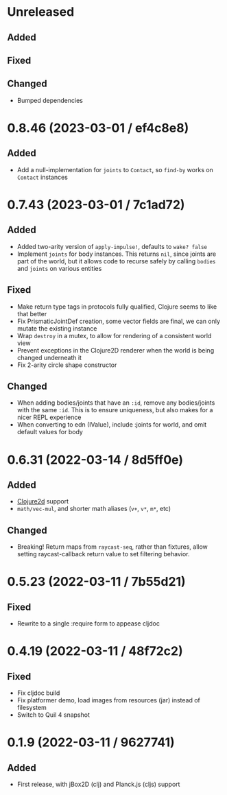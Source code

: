 # Unreleased

## Added

## Fixed

## Changed

- Bumped dependencies

# 0.8.46 (2023-03-01 / ef4c8e8)

## Added

- Add a null-implementation for `joints` to `Contact`, so `find-by` works on
  `Contact` instances

# 0.7.43 (2023-03-01 / 7c1ad72)

## Added

- Added two-arity version of `apply-impulse!`, defaults to `wake? false`
- Implement `joints` for body instances. This returns `nil`, since joints are
  part of the world, but it allows code to recurse safely by calling `bodies`
  and `joints` on various entities

## Fixed

- Make return type tags in protocols fully qualified, Clojure seems to like that
  better
- Fix PrismaticJointDef creation, some vector fields are final, we can only
  mutate the existing instance
- Wrap `destroy` in a mutex, to allow for rendering of a consistent world view
- Prevent exceptions in the Clojure2D renderer when the world is being changed
  underneath it
- Fix 2-arity circle shape constructor

## Changed

- When adding bodies/joints that have an `:id`, remove any bodies/joints with
  the same `:id`. This is to ensure uniqueness, but also makes for a nicer REPL
  experience
- When converting to edn (IValue), include :joints for world, and omit default
  values for body

# 0.6.31 (2022-03-14 / 8d5ff0e)

## Added

- [Clojure2d](https://github.com/Clojure2D/clojure2d) support
- `math/vec-mul`, and shorter math aliases (`v+`, `v*`, `m*`, etc)

## Changed

- Breaking! Return maps from `raycast-seq`, rather than fixtures, allow setting
  raycast-callback return value to set filtering behavior.

# 0.5.23 (2022-03-11 / 7b55d21)

## Fixed

- Rewrite to a single :require form to appease cljdoc

# 0.4.19 (2022-03-11 / 48f72c2)

## Fixed

- Fix cljdoc build
- Fix platformer demo, load images from resources (jar) instead of filesystem
- Switch to Quil 4 snapshot

# 0.1.9 (2022-03-11 / 9627741)

## Added

- First release, with jBox2D (clj) and Planck.js (cljs) support

